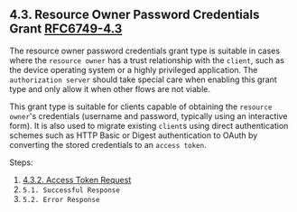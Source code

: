 ## 4.3. Resource Owner Password Credentials Grant [RFC6749-4.3]

The resource owner password credentials grant type is suitable in
cases where the `resource owner` has a trust relationship with the
`client`, such as the device operating system or a highly privileged
application. The `authorization server` should take special care when
enabling this grant type and only allow it when other flows are not
viable.

This grant type is suitable for clients capable of obtaining the
`resource owner`'s credentials (username and password, typically using
an interactive form). It is also used to migrate existing `client`s
using direct authentication schemes such as HTTP Basic or Digest
authentication to OAuth by converting the stored credentials to an
`access token`.

Steps:

1. [4.3.2. Access Token Request](./4.3.2.%20access%20token%20request.md)
2. `5.1. Successful Response`
3. `5.2. Error Response`

[RFC6749-4.3]: https://datatracker.ietf.org/doc/html/rfc6749#section-4.3
